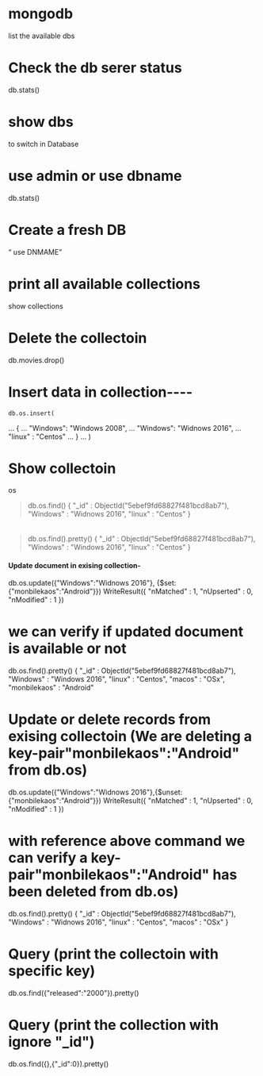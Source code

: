 # mongodb
list the available dbs
# Check the db serer status
db.stats() 
# show dbs
to switch in Database
# use admin or use dbname
db.stats() 

# Create a fresh DB
“ use DNMAME”


# print all available collections
show collections

# Delete the collectoin
db.movies.drop()

# Insert data in collection----
	db.os.insert(
...  {
...    "Windows": "Windows 2008",
...    "Windows": "Widnows 2016",
...    "linux" : "Centos"
... }
... )
# Show collectoin
os
>  db.os.find()
{ "_id" : ObjectId("5ebef9fd68827f481bcd8ab7"), "Windows" : "Widnows 2016", "linux" : "Centos" }
###### 
> db.os.find().pretty()
{
	"_id" : ObjectId("5ebef9fd68827f481bcd8ab7"),
	"Windows" : "Windows 2016",
	"linux" : "Centos"
}

#### Update document in exising collection-
db.os.update({"Windows":"Widnows 2016"}, {$set: {"monbilekaos":"Android"}})
WriteResult({ "nMatched" : 1, "nUpserted" : 0, "nModified" : 1 })

# we can verify if updated document is available or not 
db.os.find().pretty()
{
	"_id" : ObjectId("5ebef9fd68827f481bcd8ab7"),
	"Windows" : "Windows 2016",
	"linux" : "Centos",
	"macos" : "OSx",
	"monbilekaos" : "Android"

# Update or delete records from exising collectoin (We are deleting a key-pair"monbilekaos":"Android" from db.os)
db.os.update({"Windows":"Widnows 2016"},{$unset: {"monbilekaos":"Android"}})
WriteResult({ "nMatched" : 1, "nUpserted" : 0, "nModified" : 1 })

# with reference above command we can verify a key-pair"monbilekaos":"Android" has been deleted from db.os)
db.os.find().pretty()
{
	"_id" : ObjectId("5ebef9fd68827f481bcd8ab7"),
	"Windows" : "Widnows 2016",
	"linux" : "Centos",
	"macos" : "OSx"
}

# Query (print the collectoin with specific key)
db.os.find({"released":"2000"}).pretty()

# Query (print the collection with ignore "_id")
db.os.find({},{"_id":0}).pretty()

